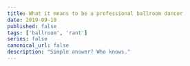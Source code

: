 ```yaml
---
title: What it means to be a professional ballroom dancer
date: 2019-09-10
published: false
tags: ['ballroom', 'rant']
series: false
canonical_url: false
description: "Simple answer? Who knows."
---
```


